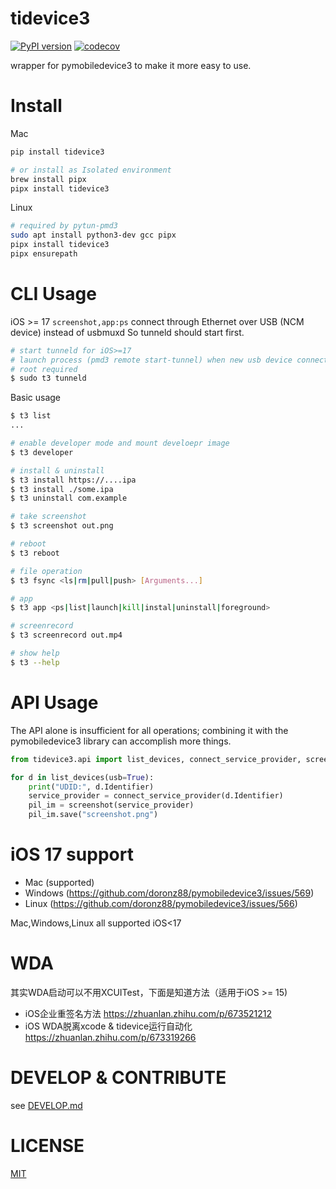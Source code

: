 # tidevice3
[![PyPI version](https://badge.fury.io/py/tidevice3.svg)](https://badge.fury.io/py/tidevice3)
[![codecov](https://codecov.io/gh/codeskyblue/tidevice3/graph/badge.svg?token=twFRe9igek)](https://codecov.io/gh/codeskyblue/tidevice3)

wrapper for pymobiledevice3 to make it more easy to use.


# Install

Mac

```bash
pip install tidevice3

# or install as Isolated environment
brew install pipx
pipx install tidevice3
```

Linux

```bash
# required by pytun-pmd3
sudo apt install python3-dev gcc pipx
pipx install tidevice3
pipx ensurepath
```

# CLI Usage

iOS >= 17 `screenshot,app:ps` connect through Ethernet over USB (NCM device) instead of usbmuxd
So tunneld should start first.

```bash
# start tunneld for iOS>=17
# launch process (pmd3 remote start-tunnel) when new usb device connected
# root required
$ sudo t3 tunneld
```

Basic usage

```bash
$ t3 list
...

# enable developer mode and mount develoepr image
$ t3 developer

# install & uninstall
$ t3 install https://....ipa
$ t3 install ./some.ipa
$ t3 uninstall com.example

# take screenshot
$ t3 screenshot out.png

# reboot
$ t3 reboot

# file operation
$ t3 fsync <ls|rm|pull|push> [Arguments...]

# app
$ t3 app <ps|list|launch|kill|instal|uninstall|foreground>

# screenrecord
$ t3 screenrecord out.mp4

# show help
$ t3 --help
```

# API Usage
The API alone is insufficient for all operations; combining it with the pymobiledevice3 library can accomplish more things.

```python
from tidevice3.api import list_devices, connect_service_provider, screenshot

for d in list_devices(usb=True):
    print("UDID:", d.Identifier)
    service_provider = connect_service_provider(d.Identifier)
    pil_im = screenshot(service_provider)
    pil_im.save("screenshot.png")
```

# iOS 17 support
- Mac (supported)
- Windows (https://github.com/doronz88/pymobiledevice3/issues/569)
- Linux (https://github.com/doronz88/pymobiledevice3/issues/566)

Mac,Windows,Linux all supported iOS<17

# WDA
其实WDA启动可以不用XCUITest，下面是知道方法（适用于iOS >= 15)

- iOS企业重签名方法 https://zhuanlan.zhihu.com/p/673521212
- iOS WDA脱离xcode & tidevice运行自动化 https://zhuanlan.zhihu.com/p/673319266

# DEVELOP & CONTRIBUTE
see [DEVELOP.md](DEVELOP.md)

# LICENSE
[MIT](LICENSE)
